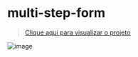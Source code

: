 # multi-step-form

> <a href="https://multi-step-form-marcosprofile.vercel.app/" target="_blank">Clique aqui para visualizar o projeto</a>

![image](https://github.com/marcosprofile/multi-step-form/assets/86635292/5bf7117d-ecf7-4754-97e1-90dd4c6fe105)
